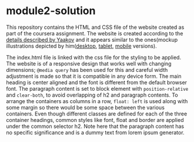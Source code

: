 # module2-solution
This repository contains the HTML and CSS file of the website created as part of the coursera assignment. The website is created according to the [details described by Yaakov](https://github.com/jhu-ep-coursera/fullstack-course4/blob/master/assignments/assignment2/Assignment-2.md) and it appears similar to the ones(mockup illustrations depicted by him([desktop](https://github.com/jhu-ep-coursera/fullstack-course4/blob/master/assignments/assignment2/images/desktop.png), [tablet](https://github.com/jhu-ep-coursera/fullstack-course4/blob/master/assignments/assignment2/images/tablet.png), [mobile](https://github.com/jhu-ep-coursera/fullstack-course4/blob/master/assignments/assignment2/images/mobile.png) versions).

The index.html file is linked with the css file for the styling to be applied. The website is of a responsive design that works well with changing dimensions; `@media query` has been used for this and careful width adjustment is made so that it is compatible in any device form. The main heading is center aligned and the font is different from the default browser font. The paragraph content is set to block element with `position-relative` and `clear-both`, to avoid overlapping of h2 and paragraph contents. To arrange the containers as columns in a row, `float: left` is used along with some margin so there would be some space between the various containers. Even though different classes are defined for each of the three container headings, common styles like font, float and border are applied under the common selector h2. Note here that the paragraph content has no specific significance and is a dummy text from lorem ipsum generator.
